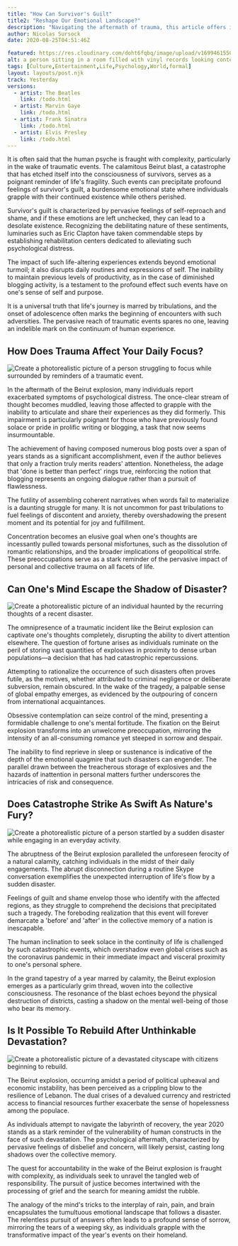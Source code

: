 ```yaml
---
title: "How Can Survivor's Guilt"
title2: "Reshape Our Emotional Landscape?"
description: "Navigating the aftermath of trauma, this article offers insights into coping with survivor's guilt."
author: Nicolas Sursock
date: 2020-08-25T04:51:46Z

featured: https://res.cloudinary.com/doht6fqbq/image/upload/v1699461550/crackingdacode/atwojvdjbo4onp6xy7y0.png
alt: a person sitting in a room filled with vinyl records looking contemplative with a window showing a cityscape
tags: [Culture,Entertainment,Life,Psychology,World,formal]
layout: layouts/post.njk
track: Yesterday
versions: 
  - artist: The Beatles
    link: /todo.html 
  - artist: Marvin Gaye
    link: /todo.html 
  - artist: Frank Sinatra
    link: /todo.html 
  - artist: Elvis Presley
    link: /todo.html
---
```

It is often said that the human psyche is fraught with complexity, particularly in the wake of traumatic events. The calamitous Beirut blast, a catastrophe that has etched itself into the consciousness of survivors, serves as a poignant reminder of life's fragility. Such events can precipitate profound feelings of survivor's guilt, a burdensome emotional state where individuals grapple with their continued existence while others perished.

Survivor's guilt is characterized by pervasive feelings of self-reproach and shame, and if these emotions are left unchecked, they can lead to a desolate existence. Recognizing the debilitating nature of these sentiments, luminaries such as Eric Clapton have taken commendable steps by establishing rehabilitation centers dedicated to alleviating such psychological distress.

The impact of such life-altering experiences extends beyond emotional turmoil; it also disrupts daily routines and expressions of self. The inability to maintain previous levels of productivity, as in the case of diminished blogging activity, is a testament to the profound effect such events have on one's sense of self and purpose.

It is a universal truth that life's journey is marred by tribulations, and the onset of adolescence often marks the beginning of encounters with such adversities. The pervasive reach of traumatic events spares no one, leaving an indelible mark on the continuum of human experience.

## How Does Trauma Affect Your Daily Focus?

<aside class="md:-mr-56 md:float-right w-full md:w-2/3 md:px-8">
  <img x-intersect.once="$el.src = isMobile() ? 
  $el.dataset.src.replace('/upload/', '/upload/w_480/h_275/f_webp/') :
  $el.dataset.src.replace('/upload/', '/upload/w_700/h_400/f_webp/')"
  class="rounded-lg" alt="Create a photorealistic picture of a person struggling to focus while surrounded by reminders of a traumatic event." data-src="https://res.cloudinary.com/doht6fqbq/image/upload/v1699461521/crackingdacode/yk004c0y343gzeg4dmia.png">
</aside>

In the aftermath of the Beirut explosion, many individuals report exacerbated symptoms of psychological distress. The once-clear stream of thought becomes muddled, leaving those affected to grapple with the inability to articulate and share their experiences as they did formerly. This impairment is particularly poignant for those who have previously found solace or pride in prolific writing or blogging, a task that now seems insurmountable.

The achievement of having composed numerous blog posts over a span of years stands as a significant accomplishment, even if the author believes that only a fraction truly merits readers' attention. Nonetheless, the adage that 'done is better than perfect' rings true, reinforcing the notion that blogging represents an ongoing dialogue rather than a pursuit of flawlessness.

The futility of assembling coherent narratives when words fail to materialize is a daunting struggle for many. It is not uncommon for past tribulations to fuel feelings of discontent and anxiety, thereby overshadowing the present moment and its potential for joy and fulfillment.

Concentration becomes an elusive goal when one's thoughts are incessantly pulled towards personal misfortunes, such as the dissolution of romantic relationships, and the broader implications of geopolitical strife. These preoccupations serve as a stark reminder of the pervasive impact of personal and collective trauma on all facets of life.

## Can One's Mind Escape the Shadow of Disaster?

<aside class="md:-ml-56 md:float-left w-full md:w-2/3 md:px-8">
  <img x-intersect.once="$el.src = isMobile() ? 
  $el.dataset.src.replace('/upload/', '/upload/w_480/h_275/f_webp/') :
  $el.dataset.src.replace('/upload/', '/upload/w_700/h_400/f_webp/')"
  class="rounded-lg" alt="Create a photorealistic picture of an individual haunted by the recurring thoughts of a recent disaster." data-src="https://res.cloudinary.com/doht6fqbq/image/upload/v1699461521/crackingdacode/czhaicekvvmqagwngayk.png">
</aside>

The omnipresence of a traumatic incident like the Beirut explosion can captivate one's thoughts completely, disrupting the ability to divert attention elsewhere. The question of fortune arises as individuals ruminate on the peril of storing vast quantities of explosives in proximity to dense urban populations—a decision that has had catastrophic repercussions.

Attempting to rationalize the occurrence of such disasters often proves futile, as the motives, whether attributed to criminal negligence or deliberate subversion, remain obscured. In the wake of the tragedy, a palpable sense of global empathy emerges, as evidenced by the outpouring of concern from international acquaintances.

Obsessive contemplation can seize control of the mind, presenting a formidable challenge to one's mental fortitude. The fixation on the Beirut explosion transforms into an unwelcome preoccupation, mirroring the intensity of an all-consuming romance yet steeped in sorrow and despair.

The inability to find reprieve in sleep or sustenance is indicative of the depth of the emotional quagmire that such disasters can engender. The parallel drawn between the treacherous storage of explosives and the hazards of inattention in personal matters further underscores the intricacies of risk and consequence.

## Does Catastrophe Strike As Swift As Nature's Fury?

<aside class="md:-mr-56 md:float-right w-full md:w-2/3 md:px-8">
  <img x-intersect.once="$el.src = isMobile() ? 
  $el.dataset.src.replace('/upload/', '/upload/w_480/h_275/f_webp/') :
  $el.dataset.src.replace('/upload/', '/upload/w_700/h_400/f_webp/')"
  class="rounded-lg" alt="Create a photorealistic picture of a person startled by a sudden disaster while engaging in an everyday activity." data-src="https://res.cloudinary.com/doht6fqbq/image/upload/v1699461521/crackingdacode/ymozaekkic7l2lt9kba7.png">
</aside>

The abruptness of the Beirut explosion paralleled the unforeseen ferocity of a natural calamity, catching individuals in the midst of their daily engagements. The abrupt disconnection during a routine Skype conversation exemplifies the unexpected interruption of life's flow by a sudden disaster.

Feelings of guilt and shame envelop those who identify with the affected regions, as they struggle to comprehend the decisions that precipitated such a tragedy. The foreboding realization that this event will forever demarcate a 'before' and 'after' in the collective memory of a nation is inescapable.

The human inclination to seek solace in the continuity of life is challenged by such catastrophic events, which overshadow even global crises such as the coronavirus pandemic in their immediate impact and visceral proximity to one's personal sphere.

In the grand tapestry of a year marred by calamity, the Beirut explosion emerges as a particularly grim thread, woven into the collective consciousness. The resonance of the blast echoes beyond the physical destruction of districts, casting a shadow on the mental well-being of those who bear its memory.

## Is It Possible To Rebuild After Unthinkable Devastation?

<aside class="md:-ml-56 md:float-left w-full md:w-2/3 md:px-8">
  <img x-intersect.once="$el.src = isMobile() ? 
  $el.dataset.src.replace('/upload/', '/upload/w_480/h_275/f_webp/') :
  $el.dataset.src.replace('/upload/', '/upload/w_700/h_400/f_webp/')"
  class="rounded-lg" alt="Create a photorealistic picture of a devastated cityscape with citizens beginning to rebuild." data-src="https://res.cloudinary.com/doht6fqbq/image/upload/v1699461524/crackingdacode/fxkucpsxpqpug7my93ei.png">
</aside>

The Beirut explosion, occurring amidst a period of political upheaval and economic instability, has been perceived as a crippling blow to the resilience of Lebanon. The dual crises of a devalued currency and restricted access to financial resources further exacerbate the sense of hopelessness among the populace.

As individuals attempt to navigate the labyrinth of recovery, the year 2020 stands as a stark reminder of the vulnerability of human constructs in the face of such devastation. The psychological aftermath, characterized by pervasive feelings of disbelief and concern, will likely persist, casting long shadows over the collective memory.

The quest for accountability in the wake of the Beirut explosion is fraught with complexity, as individuals seek to unravel the tangled web of responsibility. The pursuit of justice becomes intertwined with the processing of grief and the search for meaning amidst the rubble.

The analogy of the mind's tricks to the interplay of rain, pain, and brain encapsulates the tumultuous emotional landscape that follows a disaster. The relentless pursuit of answers often leads to a profound sense of sorrow, mirroring the tears of a weeping sky, as individuals grapple with the transformative impact of the year's events on their homeland.